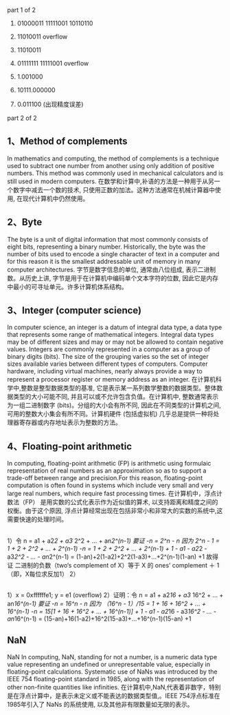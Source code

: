 part 1 of 2
1) 01000011  11111001  10110110

2) 11010011 overflow

3) 11010011 

4) 01111111  11111001  overflow

5) 1.001000

6) 10111.000000

7) 0.011100 (出现精度误差)

part 2 of 2

## 1、Method of complements

In mathematics and computing, the method of complements is a technique used to subtract one number from another using only addition of positive numbers. This method was commonly used in mechanical calculators and is still used in modern computers. 
在数学和计算中,补语的方法是一种用于从另一个数字中减去一个数的技术, 只使用正数的加法。这种方法通常在机械计算器中使用, 在现代计算机中仍然使用。

## 2、Byte

The byte is a unit of digital information that most commonly consists of eight bits, representing a binary number. Historically, the byte was the number of bits used to encode a single character of text in a computer and for this reason it is the smallest addressable unit of memory in many computer architectures. 
字节是数字信息的单位, 通常由八位组成, 表示二进制数。从历史上讲, 字节是用于在计算机中编码单个文本字符的位数, 因此它是内存中最小的可寻址单元。许多计算机体系结构。

## 3、Integer (computer science)

In computer science, an integer is a datum of integral data type, a data type that represents some range of mathematical integers. Integral data types may be of different sizes and may or may not be allowed to contain negative values. Integers are commonly represented in a computer as a group of binary digits (bits). The size of the grouping varies so the set of integer sizes available varies between different types of computers. Computer hardware, including virtual machines, nearly always provide a way to represent a processor register or memory address as an integer. 
在计算机科学中,整数是整型数据类型的基准, 它是表示某一系列数学整数的数据类型。整体数据类型的大小可能不同, 并且可以或不允许包含负值。在计算机中, 整数通常表示为一组二进制数字 (bits)。分组的大小会有所不同, 因此在不同类型的计算机之间, 可用的整数大小集会有所不同。计算机硬件 (包括虚拟机) 几乎总是提供一种将处理器寄存器或内存地址表示为整数的方法。

## 4、Floating-point arithmetic

In computing, floating-point arithmetic (FP) is arithmetic using formulaic representation of real numbers as an approximation so as to support a trade-off between range and precision.For this reason, floating-point computation is often found in systems which include very small and very large real numbers, which require fast processing times. 
在计算机中，浮点计数法（FP） 是用实数的公式化表示作为近似值的算术, 以支持距离和精度之间的权衡。由于这个原因, 浮点计算经常出现在包括非常小和非常大的实数的系统中,这需要快速的处理时间。

## 
 1）令 n = a1 + a2*2 + a3* 2^2 + ... + an*2^(n-1)
 要证 -n = 2^n - n
 因为 2^n - 1 =  1 + 2 + 2^2 + ... + 2^(n-1)
 -n = 1 + 2 + 2^2 + ... + 2^(n-1) + 1 - a1 - a2*2 - a3*2^2 - ... - an*2^(n-1)
    = (1-an)+2(1-a2)+2^2(1-a3)+...+2^(n-1)(1-an) +1
故得证  二进制的负数（two‘s complement of X）等于 X 的 ones’ complement  ＋ 1（即，X每位求反加1） 
2）


## 
 1）x = 0xffffffe1; y = e1 (overflow)
 2）证明：令 n = a1 + a2*16 + a3* 16^2 + ... + an*16^(n-1)
 要证 -n = 16^n - n
 因为 （16^n - 1）/15 =  1 + 16 + 16^2 + ... + 16^(n-1)
 -n = 15[1 + 16 + 16^2 + ... + 16^(n-1)] + 1 - a1 - a2*16 - a3*16^2 - ... - an*16^(n-1)
    = (15-an)+16(1-a2)+16^2(15-a3)+...+16^(n-1)(15-an) +1

##  NaN
NaN
In computing, NaN, standing for not a number, is a numeric data type value representing an undefined or unrepresentable value, especially in floating-point calculations. Systematic use of NaNs was introduced by the IEEE 754 floating-point standard in 1985, along with the representation of other non-finite quantities like infinities. 
在计算机中,NaN,代表着非数字，特别是在‎‎浮点‎‎计算中，是‎‎表示未定义或不能表达的数据类型‎‎值,。‎‎IEEE 754‎‎浮点标准在1985年引入了 NaNs 的系统使用, 以及其他非有限数量如‎‎无限‎‎的表示。